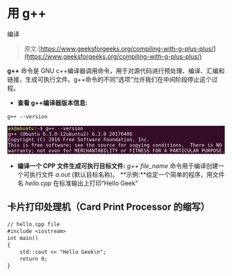 # 用 g++

编译

> 原文:[https://www.geeksforgeeks.org/compiling-with-g-plus-plus/](https://www.geeksforgeeks.org/compiling-with-g-plus-plus/)

**g++** 命令是 GNU c++编译器调用命令，用于对源代码进行预处理、编译、汇编和链接，生成可执行文件。g++命令的不同“选项”允许我们在中间阶段停止这个过程。

*   **查看 g++编译器版本信息:**

```
g++ --version
```

![](img/859e53f00d293d3d63ba2a2ad4ca24fe.png)

*   **编译一个 CPP 文件生成可执行目标文件:** *g++ file_name* 命令用于编译创建一个可执行文件 *a.out* (默认目标名称)。
    **示例:**给定一个简单的程序，用文件名 *hello.cpp*
    在标准输出上打印“Hello Geek”

## 卡片打印处理机（Card Print Processor 的缩写）

```
// hello.cpp file
#include <iostream>
int main()
{
    std::cout << "Hello Geek\n";
    return 0;
}
```
